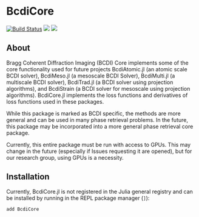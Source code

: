 # BcdiCore

[![Build Status](https://github.com/jmeziere/BcdiCore.jl/actions/workflows/CI.yml/badge.svg?branch=main)](https://github.com/jmeziere/BcdiCore.jl/actions/workflows/CI.yml?query=branch%3Amain) [![](https://img.shields.io/badge/docs-dev-blue.svg)](https://byu-cxi.github.io/BcdiCore.jl/dev)
[![](https://img.shields.io/badge/docs-stable-blue.svg)](https://byu-cxi.github.io/BcdiCore.jl/stable)

## About

Bragg Coherent Diffraction Imaging (BCDI) Core implements some of the core functionality used for future projects BcdiAtomic.jl (an atomic scale BCDI solver), BcdiMeso.jl (a mesoscale BCDI Solver), BcdiMulti.jl (a multiscale BCDI solver), BcdiTrad.jl (a BCDI solver using projection algorithms), and BcdiStrain (a BCDI solver for mesoscale using projection algorithms). BcdiCore.jl implements the loss functions and derivatives of loss functions used in these packages.

While this package is marked as BCDI specific, the methods are more general and can be used in many phase retrieval problems. In the future, this package may be incorporated into a more general phase retrieval core package.

Currently, this entire package must be run with access to GPUs. This may change in the future (especially if Issues requesting it are opened), but for our research group, using GPUs is a necessity.

## Installation

Currently, BcdiCore.jl is not registered in the Julia general registry and can be installed by running in the REPL package manager (```]```):

```add BcdiCore```
